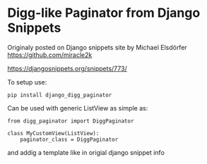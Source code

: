 Digg-like Paginator from Django Snippets
=====================


Originaly posted on Django snippets site by Michael Elsdörfer https://github.com/miracle2k

https://djangosnippets.org/snippets/773/

To setup use:

```
pip install django_digg_paginator
```

Can be used with generic ListView as simple as:

```
from digg_paginator import DiggPaginator

class MyCustomView(ListView):
    paginator_class = DiggPaginator
```

and addig a template like in origial django snippet info
